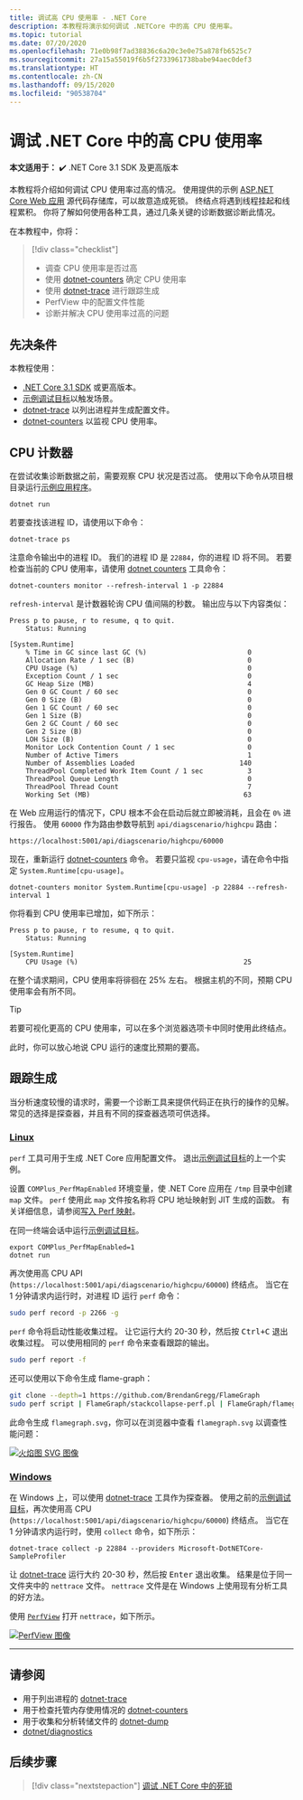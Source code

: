 ```yaml
---
title: 调试高 CPU 使用率 - .NET Core
description: 本教程将演示如何调试 .NETCore 中的高 CPU 使用率。
ms.topic: tutorial
ms.date: 07/20/2020
ms.openlocfilehash: 71e0b98f7ad38836c6a20c3e0e75a878fb6525c7
ms.sourcegitcommit: 27a15a55019f6b5f2733961738babe94aec0def3
ms.translationtype: HT
ms.contentlocale: zh-CN
ms.lasthandoff: 09/15/2020
ms.locfileid: "90538704"
---
```

# <a name="debug-high-cpu-usage-in-net-core"></a>调试 .NET Core 中的高 CPU 使用率

**本文适用于：** ✔️ .NET Core 3.1 SDK 及更高版本

本教程将介绍如何调试 CPU 使用率过高的情况。 使用提供的示例 [ASP.NET Core Web 应用](/samples/dotnet/samples/diagnostic-scenarios) 源代码存储库，可以故意造成死锁。 终结点将遇到线程挂起和线程累积。 你将了解如何使用各种工具，通过几条关键的诊断数据诊断此情况。

在本教程中，你将：

> [!div class="checklist"]
>
> - 调查 CPU 使用率是否过高
> - 使用 [dotnet-counters](dotnet-counters.md) 确定 CPU 使用率
> - 使用 [dotnet-trace](dotnet-trace.md) 进行跟踪生成
> - PerfView 中的配置文件性能
> - 诊断并解决 CPU 使用率过高的问题

## <a name="prerequisites"></a>先决条件

本教程使用：

- [.NET Core 3.1 SDK](https://dotnet.microsoft.com/download/dotnet-core) 或更高版本。
- [示例调试目标](/samples/dotnet/samples/diagnostic-scenarios)以触发场景。
- [dotnet-trace](dotnet-trace.md) 以列出进程并生成配置文件。
- [dotnet-counters](dotnet-counters.md) 以监视 CPU 使用率。

## <a name="cpu-counters"></a>CPU 计数器

在尝试收集诊断数据之前，需要观察 CPU 状况是否过高。 使用以下命令从项目根目录运行[示例应用程序](/samples/dotnet/samples/diagnostic-scenarios)。

```dotnetcli
dotnet run
```

若要查找该进程 ID，请使用以下命令：

```dotnetcli
dotnet-trace ps
```

注意命令输出中的进程 ID。 我们的进程 ID 是 `22884`，你的进程 ID 将不同。 若要检查当前的 CPU 使用率，请使用 [dotnet counters](dotnet-counters.md) 工具命令：

```dotnetcli
dotnet-counters monitor --refresh-interval 1 -p 22884
```

`refresh-interval` 是计数器轮询 CPU 值间隔的秒数。 输出应与以下内容类似：

```console
Press p to pause, r to resume, q to quit.
    Status: Running

[System.Runtime]
    % Time in GC since last GC (%)                         0
    Allocation Rate / 1 sec (B)                            0
    CPU Usage (%)                                          0
    Exception Count / 1 sec                                0
    GC Heap Size (MB)                                      4
    Gen 0 GC Count / 60 sec                                0
    Gen 0 Size (B)                                         0
    Gen 1 GC Count / 60 sec                                0
    Gen 1 Size (B)                                         0
    Gen 2 GC Count / 60 sec                                0
    Gen 2 Size (B)                                         0
    LOH Size (B)                                           0
    Monitor Lock Contention Count / 1 sec                  0
    Number of Active Timers                                1
    Number of Assemblies Loaded                          140
    ThreadPool Completed Work Item Count / 1 sec           3
    ThreadPool Queue Length                                0
    ThreadPool Thread Count                                7
    Working Set (MB)                                      63
```

在 Web 应用运行的情况下，CPU 根本不会在启动后就立即被消耗，且会在 `0%` 进行报告。 使用 `60000` 作为路由参数导航到 `api/diagscenario/highcpu` 路由：

`https://localhost:5001/api/diagscenario/highcpu/60000`

现在，重新运行 [dotnet-counters](dotnet-counters.md) 命令。 若要只监视 `cpu-usage`，请在命令中指定 `System.Runtime[cpu-usage]`。

```dotnetcli
dotnet-counters monitor System.Runtime[cpu-usage] -p 22884 --refresh-interval 1
```

你将看到 CPU 使用率已增加，如下所示：

```console
Press p to pause, r to resume, q to quit.
    Status: Running

[System.Runtime]
    CPU Usage (%)                                         25
```

在整个请求期间，CPU 使用率将徘徊在 25% 左右。 根据主机的不同，预期 CPU 使用率会有所不同。

> [!TIP]
> 若要可视化更高的 CPU 使用率，可以在多个浏览器选项卡中同时使用此终结点。

此时，你可以放心地说 CPU 运行的速度比预期的要高。

## <a name="trace-generation"></a>跟踪生成

当分析速度较慢的请求时，需要一个诊断工具来提供代码正在执行的操作的见解。 常见的选择是探查器，并且有不同的探查器选项可供选择。

### <a name="linux"></a>[Linux](#tab/linux)

`perf` 工具可用于生成 .NET Core 应用配置文件。 退出[示例调试目标](/samples/dotnet/samples/diagnostic-scenarios)的上一个实例。

设置 `COMPlus_PerfMapEnabled` 环境变量，使 .NET Core 应用在 `/tmp` 目录中创建 `map` 文件。 `perf` 使用此 `map` 文件按名称将 CPU 地址映射到 JIT 生成的函数。 有关详细信息，请参阅[写入 Perf 映射](../run-time-config/debugging-profiling.md#write-perf-map)。

在同一终端会话中运行[示例调试目标](/samples/dotnet/samples/diagnostic-scenarios)。

```dotnetcli
export COMPlus_PerfMapEnabled=1
dotnet run
```

再次使用高 CPU API (`https://localhost:5001/api/diagscenario/highcpu/60000`) 终结点。 当它在 1 分钟请求内运行时，对进程 ID 运行 `perf` 命令：

```bash
sudo perf record -p 2266 -g
```

`perf` 命令将启动性能收集过程。 让它运行大约 20-30 秒，然后按 <kbd>Ctrl+C</kbd> 退出收集过程。 可以使用相同的 `perf` 命令来查看跟踪的输出。

```bash
sudo perf report -f
```

还可以使用以下命令生成 flame-graph：

```bash
git clone --depth=1 https://github.com/BrendanGregg/FlameGraph
sudo perf script | FlameGraph/stackcollapse-perf.pl | FlameGraph/flamegraph.pl > flamegraph.svg
```

此命令生成 `flamegraph.svg`，你可以在浏览器中查看 `flamegraph.svg` 以调查性能问题：

[![火焰图 SVG 图像](media/flamegraph.jpg)](media/flamegraph.jpg#lightbox)

### <a name="windows"></a>[Windows](#tab/windows)

在 Windows 上，可以使用 [dotnet-trace](dotnet-trace.md) 工具作为探查器。 使用之前的[示例调试目标](/samples/dotnet/samples/diagnostic-scenarios)，再次使用高 CPU (`https://localhost:5001/api/diagscenario/highcpu/60000`) 终结点。 当它在 1 分钟请求内运行时，使用 `collect` 命令，如下所示：

```dotnetcli
dotnet-trace collect -p 22884 --providers Microsoft-DotNETCore-SampleProfiler
```

让 [dotnet-trace](dotnet-trace.md) 运行大约 20-30 秒，然后按 <kbd>Enter</kbd> 退出收集。 结果是位于同一文件夹中的 `nettrace` 文件。 `nettrace` 文件是在 Windows 上使用现有分析工具的好方法。

使用 [`PerfView`](https://github.com/microsoft/perfview/blob/master/documentation/Downloading.md) 打开 `nettrace`，如下所示。

[![PerfView 图像](media/perfview.jpg)](media/perfview.jpg#lightbox)

---

## <a name="see-also"></a>请参阅

- 用于列出进程的 [dotnet-trace](dotnet-trace.md)
- 用于检查托管内存使用情况的 [dotnet-counters](dotnet-counters.md)
- 用于收集和分析转储文件的 [dotnet-dump](dotnet-dump.md)
- [dotnet/diagnostics](https://github.com/dotnet/diagnostics/tree/master/documentation/tutorial)

## <a name="next-steps"></a>后续步骤

> [!div class="nextstepaction"]
> [调试 .NET Core 中的死锁](debug-deadlock.md)
